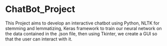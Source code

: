 # ChatBot_Project
This Project aims to develop an interactive chatbot using Python, NLTK for stemming and lemmatizing, 
Keras framework to train our neural network on the data contained in the .json file, then using Tkinter,
we create a GUI so that the user can interact with it.
